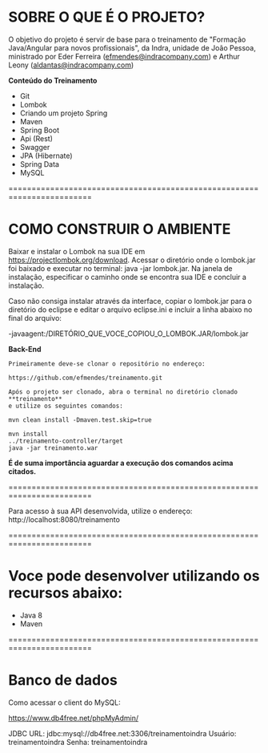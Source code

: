 **SOBRE O QUE É O PROJETO?**
========================================================================

O objetivo do projeto é servir de base para o treinamento de "Formação Java/Angular para novos profissionais", da Indra, unidade de João Pessoa, 
ministrado por Eder Ferreira (efmendes@indracompany.com) e Arthur Leony (aldantas@indracompany.com)

**Conteúdo do Treinamento**

- Git
- Lombok 
- Criando um projeto Spring 
- Maven 
- Spring Boot 
- Api (Rest)
- Swagger 
- JPA (Hibernate) 
- Spring Data 
- MySQL

========================================================================

**COMO CONSTRUIR O AMBIENTE**
========================================================================
Baixar e instalar o Lombok na sua IDE em https://projectlombok.org/download.
Acessar o diretório onde o lombok.jar foi baixado e executar no terminal: java -jar lombok.jar.
Na janela de instalação, especificar o caminho onde se encontra sua IDE e concluir a instalação.

Caso não consiga instalar através da interface, copiar o lombok.jar para o diretório do eclipse e editar o arquivo eclipse.ini e incluir a linha abaixo no final do arquivo:

-javaagent:/DIRETÓRIO_QUE_VOCE_COPIOU_O_LOMBOK.JAR/lombok.jar

**Back-End**

	Primeiramente deve-se clonar o repositório no endereço:
	
	https://github.com/efmendes/treinamento.git
	
	Após o projeto ser clonado, abra o terminal no diretório clonado **treinamento**
	e utilize os seguintes comandos:
	
	mvn clean install -Dmaven.test.skip=true

	mvn install
	../treinamento-controller/target
	java -jar treinamento.war
		
**É de suma importância aguardar a execução dos comandos acima citados.**

========================================================================

Para acesso à sua API desenvolvida, utilize o endereço: http://localhost:8080/treinamento

========================================================================

Voce pode desenvolver utilizando os recursos abaixo:
========================================================================
- Java 8
- Maven

========================================================================

Banco de dados
========================================================================
Como acessar o client do MySQL:

https://www.db4free.net/phpMyAdmin/

JDBC URL: jdbc:mysql://db4free.net:3306/treinamentoindra
Usuário: treinamentoindra
Senha: treinamentoindra